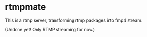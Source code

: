 # rtmpmate

This is a rtmp server, transforming rtmp packages into fmp4 stream.

(Undone yet! Only RTMP streaming for now.)

